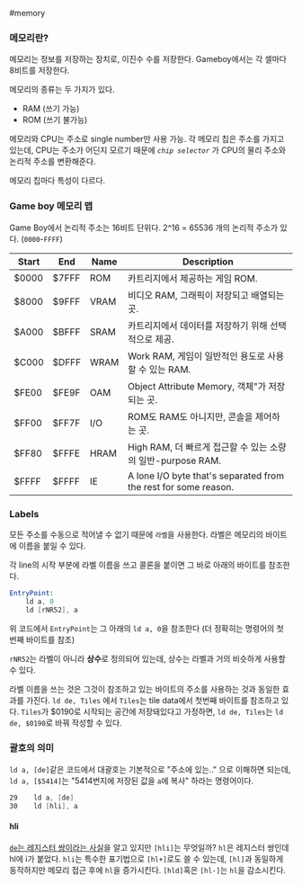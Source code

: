 #memory
### 메모리란?
메모리는 정보를 저장하는 장치로, 이진수 수를 저장한다.
Gameboy에서는 각 셀마다 8비트를 저장한다.

메모리의 종류는 두 가지가 있다.
- RAM (쓰기 가능)
- ROM (쓰기 불가능)

메모리와 CPU는 주소로 single number만 사용 가능.
각 메모리 칩은 주소를 가지고 있는데, CPU는 주소가 어딘지 모르기 때문에 *`chip selector`* 가 CPU의 물리 주소와 논리적 주소를 변환해준다.

메모리 칩마다 특성이 다르다.

### Game boy 메모리 맵

Game Boy에서 논리적 주소는 16비트 단위다. 2^16 = 65536 개의 논리적 주소가 있다. (`0000`-`FFFF`)

| Start | End   | Name | Description                                                     |
| ----- | ----- | ---- | --------------------------------------------------------------- |
| $0000 | $7FFF | ROM  | 카트리지에서 제공하는 게임 ROM.                                             |
| $8000 | $9FFF | VRAM | 비디오 RAM, 그래픽이 저장되고 배열되는 곳.                                      |
| $A000 | $BFFF | SRAM | 카트리지에서 데이터를 저장하기 위해 선택적으로 제공.                                   |
| $C000 | $DFFF | WRAM | Work RAM, 게임이 일반적인 용도로 사용할 수 있는 RAM.                            |
| $FE00 | $FE9F | OAM  | Object Attribute Memory, 객체"가 저장되는 곳.                           |
| $FF00 | $FF7F | I/O  | ROM도 RAM도 아니지만, 콘솔을 제어하는 곳.                                     |
| $FF80 | $FFFE | HRAM | High RAM, 더 빠르게 접근할 수 있는 소량의 일반-purpose RAM.                    |
| $FFFF | $FFFF | IE   | A lone I/O byte that's separated from the rest for some reason. |

### Labels

모든 주소를 수동으로 적어낼 수 없기 때문에 `라벨`을 사용한다.
라벨은 메모리의 바이트에 이름을 붙일 수 있다.

각 line의 시작 부분에 라벨 이름을 쓰고 콜론을 붙이면 그 바로 아래의 바이트를 참조한다. 
```asm
EntryPoint:
	ld a, 0
	ld [rNR52], a
```

위 코드에서 `EntryPoint`는 그 아래의 `ld a, 0`을 참조한다 (더 정확히는 명령어의 첫 번째 바이트를 참조)

`rNR52`는 라벨이 아니라 **상수**로  정의되어 있는데, 상수는 라벨과 거의 비슷하게 사용할 수 있다.

라벨 이름을 쓰는 것은 그것이 참조하고 있는 바이트의 주소를 사용하는 것과 동일한 효과를 가진다. `ld de, Tiles` 에서 `Tiles`는 tile data에서 첫번째 바이트를 참조하고 있다. `Tiles`가 $0190로 시작되는 공간에 저장돼있다고 가정하면, `ld de, Tiles`는 `ld de, $0190`로 바꿔 작성할 수 있다.

### 괄호의 의미

`ld a, [de]`같은 코드에서 대괄호는 기본적으로 "주소에 있는.." 으로 이해하면 되는데, `ld a, [$5414]`는 "5414번지에 저장된 값을 `a`에 복사" 하라는 명령어이다.

```asm
29    ld a, [de]
30    ld [hli], a
```

#### hli
[`de`는 레지스터 쌍이라는 사실](./Register.md)을 알고 있지만 `[hli]`는 무엇일까?
`hl`은 레지스터 쌍인데 hl에 i가 붙었다.
`hli`는 특수한 표기법으로 `[hl+]`로도 쓸 수 있는데, `[hl]`과 동일하게 동작하지만 메모리 접근 후에 `hl`을 증가시킨다.
`[hld]`혹은 `[hl-]`는 `hl`을 감소시킨다.